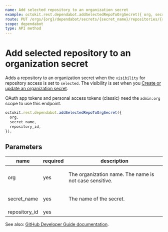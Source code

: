 ```yaml
---
name: Add selected repository to an organization secret
example: octokit.rest.dependabot.addSelectedRepoToOrgSecret({ org, secret_name, repository_id })
route: PUT /orgs/{org}/dependabot/secrets/{secret_name}/repositories/{repository_id}
scope: dependabot
type: API method
---
```


# Add selected repository to an organization secret

Adds a repository to an organization secret when the `visibility` for
repository access is set to `selected`. The visibility is set when you [Create or
update an organization secret](https://docs.github.com/rest/dependabot/secrets#create-or-update-an-organization-secret).

OAuth app tokens and personal access tokens (classic) need the `admin:org` scope to use this endpoint.

```js
octokit.rest.dependabot.addSelectedRepoToOrgSecret({
  org,
  secret_name,
  repository_id,
});
```

## Parameters

<table>
  <thead>
    <tr>
      <th>name</th>
      <th>required</th>
      <th>description</th>
    </tr>
  </thead>
  <tbody>
    <tr><td>org</td><td>yes</td><td>

The organization name. The name is not case sensitive.

</td></tr>
<tr><td>secret_name</td><td>yes</td><td>

The name of the secret.

</td></tr>
<tr><td>repository_id</td><td>yes</td><td>

</td></tr>
  </tbody>
</table>

See also: [GitHub Developer Guide documentation](https://docs.github.com/rest/dependabot/secrets#add-selected-repository-to-an-organization-secret).
